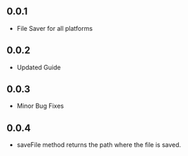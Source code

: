 ## 0.0.1

* File Saver for all platforms

## 0.0.2

* Updated Guide

## 0.0.3

* Minor Bug Fixes

## 0.0.4

* saveFile method returns the path where the file is saved.